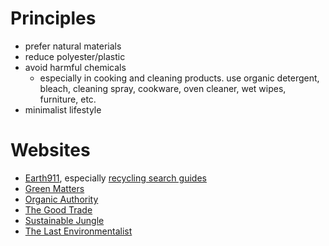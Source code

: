 # Principles
-   prefer natural materials
-   reduce polyester/plastic
-   avoid harmful chemicals
    -   especially in cooking and cleaning products. use organic detergent, bleach, cleaning spray, cookware, oven cleaner, wet wipes, furniture, etc.
-   minimalist lifestyle

# Websites
-   [Earth911](https://earth911.com/), especially [recycling search guides](https://earth911.com/recycling-center-search-guides/)
-   [Green Matters](https://www.greenmatters.com/)
-   [Organic Authority](https://www.organicauthority.com/)
-   [The Good Trade](https://www.thegoodtrade.com/)
-   [Sustainable Jungle](www.sustainablejungle.com)
-   [The Last Environmentalist](http://www.lastenvironmentalist.com/)